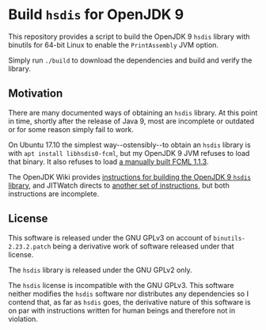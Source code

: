 # Build `hsdis` for OpenJDK 9

This repository provides a script to build the OpenJDK 9 `hsdis` library with
binutils for 64-bit Linux to enable the `PrintAssembly` JVM option.

Simply run `./build` to download the dependencies and build and verify the
library.

## Motivation

There are many documented ways of obtaining an `hsdis` library. At this point
in time, shortly after the release of Java 9, most are incomplete or outdated
or for some reason simply fail to work.

On Ubuntu 17.10 the simplest way--ostensibly--to obtain an `hsdis` library is
with `apt install libhsdis0-fcml`, but my OpenJDK 9 JVM refuses to load that
binary. It also refuses to load [a manually built FCML 1.1.3][fcml].

The OpenJDK Wiki provides [instructions for building the OpenJDK 9 `hsdis`
library][openjdk], and JITWatch directs to [another set of
instructions][jitwatch], but both instructions are incomplete.

[fcml]: https://sourceforge.net/projects/fcml/
[jitwatch]: https://github.com/AdoptOpenJDK/jitwatch/wiki/Building-hsdis
[openjdk]: https://wiki.openjdk.java.net/display/HotSpot/PrintAssembly

## License

This software is released under the GNU GPLv3 on account of
`binutils-2.23.2.patch` being a derivative work of software released under that
license.

The `hsdis` library is released under the GNU GPLv2 only.

The `hsdis` license is incompatible with the GNU GPLv3. This software neither
modifies the `hsdis` software nor distributes any dependencies so I contend
that, as far as `hsdis` goes, the derivative nature of this software is on par
with instructions written for human beings and therefore not in violation.
